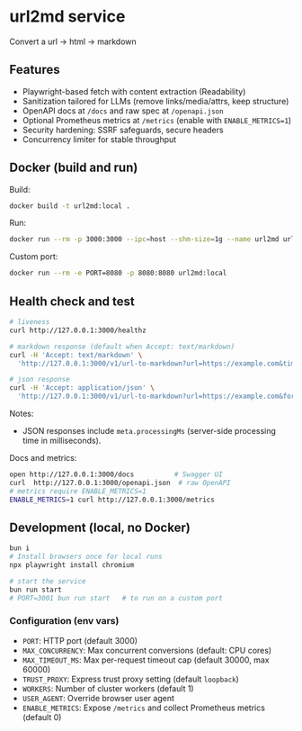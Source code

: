 # url2md service

Convert a url -> html -> markdown

## Features

- Playwright-based fetch with content extraction (Readability)
- Sanitization tailored for LLMs (remove links/media/attrs, keep structure)
- OpenAPI docs at `/docs` and raw spec at `/openapi.json`
- Optional Prometheus metrics at `/metrics` (enable with `ENABLE_METRICS=1`)
- Security hardening: SSRF safeguards, secure headers
- Concurrency limiter for stable throughput

## Docker (build and run)

Build:

```bash
docker build -t url2md:local .
```

Run:

```bash
docker run --rm -p 3000:3000 --ipc=host --shm-size=1g --name url2md url2md:local
```

Custom port:

```bash
docker run --rm -e PORT=8080 -p 8080:8080 url2md:local
```

## Health check and test

```bash
# liveness
curl http://127.0.0.1:3000/healthz

# markdown response (default when Accept: text/markdown)
curl -H 'Accept: text/markdown' \
  'http://127.0.0.1:3000/v1/url-to-markdown?url=https://example.com&timeoutMs=20000'

# json response
curl -H 'Accept: application/json' \
  'http://127.0.0.1:3000/v1/url-to-markdown?url=https://example.com&format=json&timeoutMs=20000'
```

Notes:
- JSON responses include `meta.processingMs` (server-side processing time in milliseconds).

Docs and metrics:

```bash
open http://127.0.0.1:3000/docs          # Swagger UI
curl  http://127.0.0.1:3000/openapi.json  # raw OpenAPI
# metrics require ENABLE_METRICS=1
ENABLE_METRICS=1 curl http://127.0.0.1:3000/metrics
```

## Development (local, no Docker)

```bash
bun i
# Install browsers once for local runs
npx playwright install chromium

# start the service
bun run start
# PORT=3001 bun run start   # to run on a custom port
```

### Configuration (env vars)

- `PORT`: HTTP port (default 3000)
- `MAX_CONCURRENCY`: Max concurrent conversions (default: CPU cores)
- `MAX_TIMEOUT_MS`: Max per-request timeout cap (default 30000, max 60000)
- `TRUST_PROXY`: Express trust proxy setting (default `loopback`)
- `WORKERS`: Number of cluster workers (default 1)
- `USER_AGENT`: Override browser user agent
- `ENABLE_METRICS`: Expose `/metrics` and collect Prometheus metrics (default 0)
